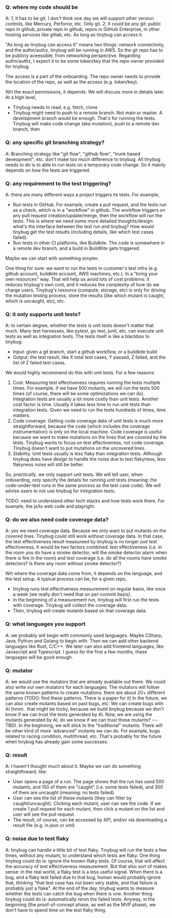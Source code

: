 
### Q: where my code should be
A: 
1, it has to be git. I don't think one day we will support other version controls, like Mercury, Perforce, etc. Only git. 
2, it could be any git: public repo in github, private repo in github, repos in GitHub Enterprise, in other hosting services like gitlab, etc. As long as tinybug can access it. 

"As long as tinybug can access it" means two things: network connectivity, and the authn/authz. tinybug will be running in AWS. So the git repo has to be publicly aceessible, from networking perspective. Regarding authn/authz, I expect it to be some token/key that the repo owner provided for tinybug. 

The access is a part of the onboarding. The repo owner needs to provide the location of the repo, as well as the access (e.g. token/key).

Wrt the exact permissions, it depends. We will discuss more in details later. At a high level, 
- Tinybug needs to read, e.g. fetch, clone
- Tinybug might need to push to a remote branch. Not main or master. A development branch would be enough. That's for running the tests. Tinybug will make code change (aka mutation), push to a remote dev branch, then 


### Q: any specific git branching strategy?
A: Branching strategy like "git flow", "github flow", "trunk based deveopment", etc. don't make too much difference to tinybug. All tinybug needs to do is to able to run tests on a temporary code change. 
So it mainly depends on how the tests are triggered. 


### Q: any requirement to the test triggering?
A: there are many different ways a project triggers its tests. For example, 
- Run tests in GitHub. For example, create a pull request, and the tests run as a check, which is in a "workflow" in github. The workflow triggers on any pull request creation/update/merge, then the workflow will run the tests. This is where we need some more detailed thoughts/design: what's the interface between the test run and tinybug? How would tinybug get the test results (including details, like which test cases failed). 
- Run tests in other CI platforms, like Buildkite. The code is somewhere in a remote dev branch, and a build in BuildKite gets triggered. 

Maybe we can start with something simpler. 

One thing for sure: we want to run the tests in customer's test infra (e.g. github account, buildkite account, AWS machines, etc.). In a "bring your own resources" way. That will help us avoid lots of cost problems: it reduces tinybug's own cost, and it reduces the complexity of how do we charge users. Tinybug's resource (compute, storage, etc) is only for driving the mutation testing process, store the results (like which mutant is caught, which is uncaught, etc), etc. 


### Q: it only supports unit tests?
A: to certain degree, whether the tests is unit tests doesn't matter that much. Many test harnesses, like pytest, go test, junit, etc. can execute unit tests as well as integration tests. The tests itself is like a blackbox to tinybug:
- Input: given a git branch, start a github workflow, or a buildkite build
- Output: the test result, like X total test cases, Y passed, Z failed, and the list of Z failed test cases. 

We would highly recommend do this with unit tests. For a few reasons:
1. Cost. Measuring test effectiveness requires running the tests multiple times. For example, if we have 500 mutants, we will run the tests 500 times (of course, there will be some optimizations we can do). Integration tests are usually a lot more costly than unit tests. Another cost factor is time. Usually it takes less time to run unit tests than integration tests. Given we need to run the tests hundreds of times, time matters. 
2. Code coverage. Getting code coverage data of unit tests is much more straightforward, because the code (which includes the coverage instrumentation) is only on the local machine. Code coverage is useful because we want to make mutations on the lines that are covered by the tests. Tinybug wants to focus on test effectiveness, not code coverage. Tinybug doesn't want to put mutations on the uncovered lines. 
3. Stability. Unit tests usually is less flaky than integration tests. Although tinybug does have design to handle the noise due to test flakyness, less flakyness noise will still be better. 

So, _practically_, we only support unit tests. We will tell user, when onboarding, only specify the details for running unit tests (meaning: the code-under-test runs in the same process as the test case code). We will advise users to not use tinybug for integration tests. 

TODO: need to understand other tech stacks and how tests work there. For example, the js/ts web code and playright. 

### Q: do we also need code coverage data?
A: yes we need coverage data. Because we only want to put mutants on the covered lines. 
Tinybug could still work without coverage data. In that case, the test effectiveness result measureed by tinybug is no longer _just_ test effectiveness. It would be two factors combined: test effectiveness (i.e. in the room you do have a smoke detector, will the smoke detector alarm when there is fire in the room) and test coverage (i.e. do all the rooms have smoke detectors? Is there any room without smoke detector?)

Wrt where the coverage data come from, it depends on the language, and the test setup. 
A typical process can be, for a given repo,
- tinybug runs test effectiveness measurement on regular basis, like once a week (we really don't need that on per-commit basis). 
- In the beginning of a measurement run, tinybug will first run the tests with coverage. Tinybug will collect the coverage data. 
- Then, tinybug will create mutants based on that coverage data. 

### Q: what languages you support
A: we probably will begin with commonly used languages. Maybe CSharp, Java, Python and Golang to begin with. 
Then we can add other backend languages like Rust, C/C++. We later can also add frontend languages, like Javascript and Typescript. I guess for the first a few months, these languages will be good enough. 

### Q: mutator
A: we would use the mutators that are already available out there. We could also write our own mutators for each languages. The mutators will follow the same known patterns to create mutations. there are about 20+ different patterns (TODO: find these patterns. There is a paper for it)
In the future, we can also create mutants based on past bugs, etc. We can create bugs with AI (hmm.. that might be tricky, because we build tinybug because we don't know if we can trust the tests generated by AI. Now, we are using the mutants generated by AI, do we know if we can trust these mutants? --- TBD). 
In the beginning, we will stick to the "traditional" mutants.
There will be other kind of more 'advanced" mutants we can do. For example, bugs related to racing condition, multithread, etc. That's probably for the future when tinybug has already gain some successes.  


### Q: result
A: I haven't thought much about it. Maybe we can do something straightfoward, like:
- User opens a page of a run. The page shows that the run has used 500 mutants, and 150 of them are "caught" (i.e. some tests failed), and 350 of them are uncaught (meaning: no tests failed).
- User can see the list of these mutants (they can filter by caught/uncaught). Clicking each mutant, user can see the code. If we create 1 pull request for each mutant, then click a mutant on the list and user will see the pull request. 
- The result, of course, can be accessed by API, and/or via downloading a result file (e.g. in json or xml)


### Q: noise due to test flaky
A: tinybug can handle a little bit of test flaky. 
Tinybug will run the tests a few times, without any mutant, to understand which tests are flaky. 
One thing tinybug could do is: ignore the known-flaky tests. Of course, that will affect the accuracy of test effectiveness measurement. But that also sort of makes sense: in the real world, a flaky test is a less useful signal. When there is a bug, and a flaky test failed due to that bug, human would probably ignore that, thinking "that test case has not been very stable, and that failure is probably just a flake". At the end of the day, tinybug wants to measure whether the tests can catch the bug when there is one. 
Another thing tinybug could do is: automatically rerun the failed tests. 
Anyway, in the beginning (the proof-of-concept phase, as well as the MVP phase), we don't have to spend time on the test flaky thing. 